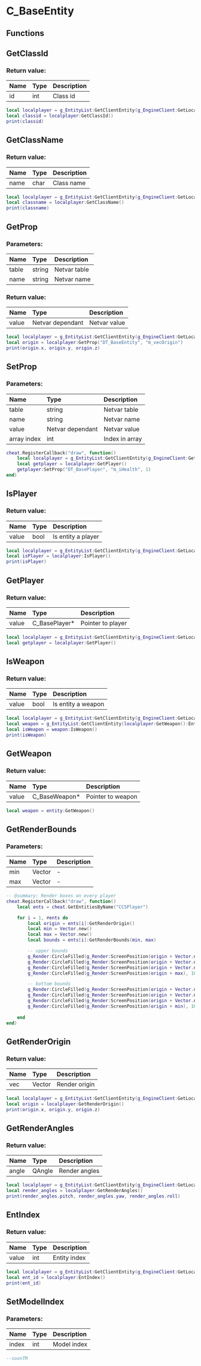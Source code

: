 # C_BaseEntity

## Functions

## GetClassId

### Return value:

| Name | Type | Description |
| :--- | :--- | :--- |
| id | int | Class id |

```lua
local localplayer = g_EntityList:GetClientEntity(g_EngineClient:GetLocalPlayer())
local classid = localplayer:GetClassId()
print(classid)
```

## GetClassName

### Return value:

| Name | Type | Description |
| :--- | :--- | :--- |
| name | char | Class name |

```lua
local localplayer = g_EntityList:GetClientEntity(g_EngineClient:GetLocalPlayer())
local classname = localplayer:GetClassName()
print(classname)
```

## GetProp

### Parameters:

| Name | Type | Description |
| :--- | :--- | :--- |
| table | string | Netvar table |
| name | string | Netvar name |

### Return value:

| Name | Type | Description |
| :--- | :--- | :--- |
| value | Netvar dependant | Netvar value |

```lua
local localplayer = g_EntityList:GetClientEntity(g_EngineClient:GetLocalPlayer())
local origin = localplayer:GetProp("DT_BaseEntity", "m_vecOrigin")
print(origin.x, origin.y, origin.z)
```

## SetProp

### Parameters:

| Name | Type | Description |
| :--- | :--- | :--- |
| table | string | Netvar table |
| name | string | Netvar name |
| value | Netvar dependant | Netvar value |
| array index | int | Index in array |

```lua
cheat.RegisterCallback("draw", function() 
    local localplayer = g_EntityList:GetClientEntity(g_EngineClient:GetLocalPlayer())
    local getplayer = localplayer:GetPlayer()
    getplayer:SetProp("DT_BasePlayer", "m_iHealth", 1) 
end)
```

## IsPlayer

### Return value:

| Name | Type | Description |
| :--- | :--- | :--- |
| value | bool | Is entity a player |

```lua
local localplayer = g_EntityList:GetClientEntity(g_EngineClient:GetLocalPlayer())
local isPlayer = localplayer:IsPlayer()
print(isPlayer)
```

## GetPlayer

### Return value:

| Name | Type | Description |
| :--- | :--- | :--- |
| value | C_BasePlayer* | Pointer to player |

```lua
local localplayer = g_EntityList:GetClientEntity(g_EngineClient:GetLocalPlayer())
local getplayer = localplayer:GetPlayer()
```

## IsWeapon

### Return value:

| Name | Type | Description |
| :--- | :--- | :--- |
| value | bool | Is entity a weapon |

```lua
local localplayer = g_EntityList:GetClientEntity(g_EngineClient:GetLocalPlayer())
local weapon = g_EntityList:GetClientEntity(localplayer:GetWeapon():EntIndex())
local isWeapon = weapon:IsWeapon()
print(isWeapon)
```

## GetWeapon

### Return value:

| Name | Type | Description |
| :--- | :--- | :--- |
| value | C_BaseWeapon* | Pointer to weapon |

```lua
local weapon = entity:GetWeapon()
```

## GetRenderBounds

### Parameters:

| Name | Type | Description |
| :--- | :--- | :--- |
| min | Vector | - |
| max | Vector | - |

```lua
-- @summary: Render boxes on every player
cheat.RegisterCallback("draw", function()
    local ents = cheat.GetEntitiesByName("CCSPlayer")

    for i = 1, #ents do
        local origin = ents[i]:GetRenderOrigin()
        local min = Vector.new()
        local max = Vector.new()
        local bounds = ents[i]:GetRenderBounds(min, max)

        -- upper bounds
        g_Render:CircleFilled(g_Render:ScreenPosition(origin + Vector.new(min.x, max.y, max.z)), 10.0, 30, Color.new(1.0, 1.0, 1.0, 1.0))
        g_Render:CircleFilled(g_Render:ScreenPosition(origin + Vector.new(max.x, min.y, max.z)), 10.0, 30, Color.new(1.0, 1.0, 1.0, 1.0))
        g_Render:CircleFilled(g_Render:ScreenPosition(origin + Vector.new(min.x, min.y, max.z)), 10.0, 30, Color.new(1.0, 1.0, 1.0, 1.0))
        g_Render:CircleFilled(g_Render:ScreenPosition(origin + max), 10.0, 30, Color.new(1.0, 1.0, 1.0, 1.0))

        -- bottom bounds
        g_Render:CircleFilled(g_Render:ScreenPosition(origin + Vector.new(max.x, min.y, min.z)), 10.0, 30, Color.new(1.0, 1.0, 1.0, 1.0))
        g_Render:CircleFilled(g_Render:ScreenPosition(origin + Vector.new(min.x, max.y, min.z)), 10.0, 30, Color.new(1.0, 1.0, 1.0, 1.0))
        g_Render:CircleFilled(g_Render:ScreenPosition(origin + Vector.new(max.x, max.y, min.z)), 10.0, 30, Color.new(1.0, 1.0, 1.0, 1.0))
        g_Render:CircleFilled(g_Render:ScreenPosition(origin + min), 10.0, 30, Color.new(1.0, 1.0, 1.0, 1.0))
      
    end
end)
```

## GetRenderOrigin

### Return value:

| Name | Type | Description |
| :--- | :--- | :--- |
| vec | Vector | Render origin |

```lua
local localplayer = g_EntityList:GetClientEntity(g_EngineClient:GetLocalPlayer())
local origin = localplayer:GetRenderOrigin()
print(origin.x, origin.y, origin.z)
```

## GetRenderAngles

### Return value:

| Name | Type | Description |
| :--- | :--- | :--- |
| angle | QAngle | Render angles |

```lua
local localplayer = g_EntityList:GetClientEntity(g_EngineClient:GetLocalPlayer())
local render_angles = localplayer:GetRenderAngles()
print(render_angles.pitch, render_angles.yaw, render_angles.roll)
```

## EntIndex

### Return value:

| Name | Type | Description |
| :--- | :--- | :--- |
| value | int | Entity index |

```lua
local localplayer = g_EntityList:GetClientEntity(g_EngineClient:GetLocalPlayer())
local ent_id = localplayer:EntIndex()
print(ent_id)
```

## SetModelIndex

### Parameters:

| Name | Type | Description |
| :--- | :--- | :--- |
| index | int | Model index |

```lua
--soonTM
```
